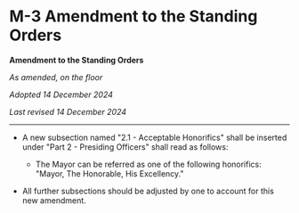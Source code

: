 # M-3 Amendment to the Standing Orders

**Amendment to the Standing Orders**

*As amended, on the floor*

*Adopted 14 December 2024*

*Last revised 14 December 2024*

---

- A new subsection named "2.1 - Acceptable Honorifics" shall be inserted under "Part 2 - Presiding Officers" shall read as follows:

  - The Mayor can be referred as one of the following honorifics: "Mayor, The Honorable, His Excellency."

- All further subsections should be adjusted by one to account for this new amendment.
